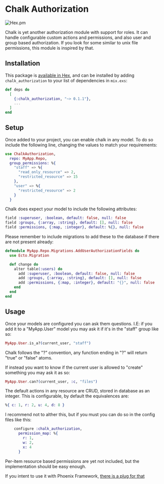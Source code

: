 # Chalk Authorization

![Hex.pm](https://img.shields.io/hexpm/v/chalk_authorization?style=for-the-badge)

Chalk is yet another authorization module with support for roles. It can handle
configurable custom actions and permissions, and also user and group based
authorization. If you look for some similar to unix file permissions, this
module is inspired by that.

## Installation

This package is [available in Hex](https://hexdocs.pm/chalk_authorization), and
can be installed by adding `chalk_authorization` to your list of dependencies
in `mix.exs`:

```elixir
def deps do
  [
    {:chalk_authorization, "~> 0.1.1"},
    ...
  ]
end
```

## Setup

Once added to your project, you can enable chalk in any model. To do so include
the following line, changing the values to match your requirements:

```elixir
use ChalkAuthorization,
  repo: MyApp.Repo,
  group_permissions: %{
    "staff" => %{
      "read_only_resource" => 2,
      "restricted_resource" => 15
    },
    "user" => %{
      "restricted_resource" => 2
    }
  }
```

Chalk does expect your model to include the following attributes:

```elixir
field :superuser, :boolean, default: false, null: false
field :groups, {:array, :string}, default: [], null: false
field :permissions, {:map, :integer}, default: %{}, null: false
```

Please remember to include migrations to add these to the database if there are
not present already:

```elixir
defmodule MyApp.Repo.Migrations.AddUserAuthorizationFields do
  use Ecto.Migration

  def change do
    alter table(:users) do
      add :superuser, :boolean, default: false, null: false
      add :groups, {:array, :string}, default: [], null: false
      add :permissions, {:map, :integer}, default: "{}", null: false
    end
  end
end
```

## Usage

Once your models are configured you can ask them questions. I.E: if you add it
to a "MyApp.User" model you may ask it if it's in the "staff" group like so:

```elixir
MyApp.User.is_a?(current_user, "staff")
```

Chalk follows the "?" convention, any function ending in "?" will return "true"
or "false" atoms.

If instead you want to know if the current user is allowed to "create"
something you may ask it as so:

```elixir
MyApp.User.can?(current_user, :c, "files")
```

The default actions in any resource are CRUD, stored in database as an integer.
This is configurable, by default the equivalences are:

```elixir
%{ c: 1, r: 2, u: 4, d: 8 }
```

I recommend not to alther this, but if you must you can do so in the config
files like this:

```elixir
    configure :chalk_authorization,
      permission_map: %{
        r: 1,
        w: 2,
        x: 4
      }
```

Per-item resource based permissions are yet not included, but the
implementation should be easy enough.

If you intent to use it with Phoenix Framework, [there is a plug for
that](https://github.com/Quarkex/chalk_authorization_plug)
